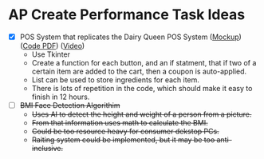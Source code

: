 # AP Create Performance Task Ideas

- [x] POS System that replicates the Dairy Queen POS System ([Mockup](https://github.com/willtheorangeguy/Computer-Studies-Code/blob/main/AP%20Performance%20Task/AP%20Create%20Task%20Mockup.pdf)) ([Code PDF](https://github.com/willtheorangeguy/Computer-Studies-Code/blob/main/AP%20Performance%20Task/POS_GUI%20Code%20Printout.pdf)) ([Video](https://github.com/willtheorangeguy/Computer-Studies-Code/blob/main/AP%20Performance%20Task/Create%20Task.mp4?raw=true))
    - Use Tkinter
    - Create a function for each button, and an if statment, that if two of a certain item are added to the cart, then a coupon is auto-applied.
    - List can be used to store ingredients for each item.
    - There is lots of repetition in the code, which should make it easy to finish in 12 hours.
- [ ] ~~BMI Face Detection Algorithim~~
    - ~~Uses AI to detect the height and weight of a person from a picture.~~
    - ~~From that information uses math to calculate the BMI.~~
    - ~~Could be too resource heavy for consumer dekstop PCs.~~
    - ~~Raiting system could be implemented, but it may be too anti-inclusive.~~
